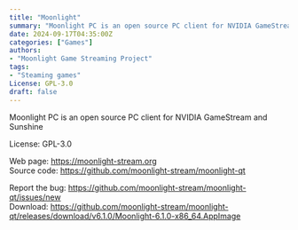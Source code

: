 ```yaml
---
title: "Moonlight"
summary: "Moonlight PC is an open source PC client for NVIDIA GameStream and Sunshine."
date: 2024-09-17T04:35:00Z
categories: ["Games"]
authors:
- "Moonlight Game Streaming Project"
tags: 
- "Steaming games"
License: GPL-3.0
draft: false
---
```


Moonlight PC is an open source PC client for NVIDIA GameStream and Sunshine

License: GPL-3.0

Web page: <https://moonlight-stream.org>  
Source code: <https://github.com/moonlight-stream/moonlight-qt>

Report the bug: <https://github.com/moonlight-stream/moonlight-qt/issues/new>  
Download: <https://github.com/moonlight-stream/moonlight-qt/releases/download/v6.1.0/Moonlight-6.1.0-x86_64.AppImage>
